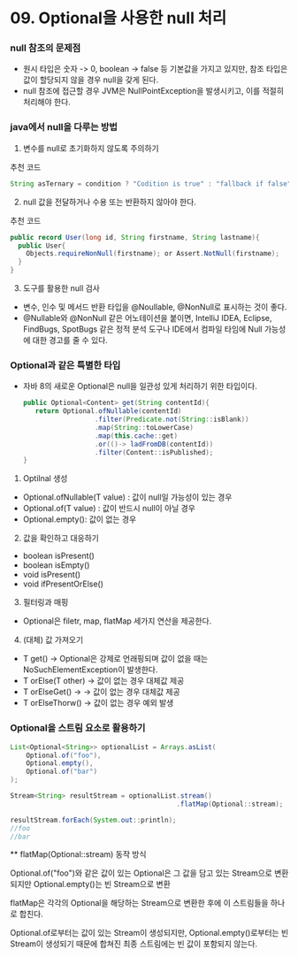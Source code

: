 # 09. Optional을 사용한 null 처리 

### null 참조의 문제점 
- 원시 타입은 숫자 -> 0, boolean -> false 등 기본값을 가지고 있지만, 참조 타입은 값이 할당되지 않을 경우 null을 갖게 된다. 
- null 참조에 접근할 경우 JVM은 NullPointException을 발생시키고, 이를 적절히 처리해야 한다. 

### java에서 null을 다루는 방법
1. 변수를 null로 초기화하지 않도록 주의하기 

추천 코드
```java
String asTernary = condition ? "Codition is true" : "fallback if false";

```

2. null 값을 전달하거나 수용 또는 반환하지 않아야 한다.
   
추천 코드
```java
public record User(long id, String firstname, String lastname){
  public User{
    Objects.requireNonNull(firstname); or Assert.NotNull(firstname); 
  }
}
```

3. 도구를 활용한 null 검사
- 변수, 인수 및 메서드 반환 타입을 @Noullable, @NonNull로 표시하는 것이 좋다. 
- @Nullable와 @NonNull 같은 어노테이션을 붙이면, IntelliJ IDEA, Eclipse, FindBugs, SpotBugs 같은 정적 분석 도구나 IDE에서 컴파일 타임에 Null 가능성에 대한 경고를 줄 수 있다. 

### Optional과 같은 특별한 타입 
- 자바 8의 새로운 Optional은 null을 일관성 있게 처리하기 위한 타입이다.

  ```java
  public Optional<Content> get(String contentId){
     return Optional.ofNullable(contentId)
                    .filter(Predicate.not(String::isBlank))
                    .map(String::toLowerCase)
                    .map(this.cache::get)
                    .or(()-> ladFromDB(contentId))
                    .filter(Content::isPublished);
  }
  ```

1. Optilnal 생성
- Optional.ofNullable(T value) : 값이 null일 가능성이 있는 경우
- Optional.of(T value) : 값이 반드시 null이 아닐 경우
- Optional.empty(): 값이 없는 경우

2. 값을 확인하고 대응하기
- boolean isPresent()
- boolean isEmpty()
- void isPresent()
- void ifPresentOrElse()

3. 필터링과 매핑
- Optional은 filetr, map, flatMap 세가지 연산을 제공한다.

4. (대체) 값 가져오기
- T get() -> Optional은 강제로 언래핑되며 값이 없을 때는 NoSuchElementException이 발생한다.
- T orElse(T other) -> 값이 없는 경우 대체값 제공 
- T orElseGet() -> -> 값이 없는 경우 대체값 제공 
- T orElseThorw() ->  값이 없는 경우 예외 발생 
  
### Optional을 스트림 요소로 활용하기
```java
List<Optional<String>> optionalList = Arrays.asList(
    Optional.of("foo"),
    Optional.empty(),
    Optional.of("bar")
);

Stream<String> resultStream = optionalList.stream()
                                          .flatMap(Optional::stream);

resultStream.forEach(System.out::println);
//foo
//bar

```


** flatMap(Optional::stream) 동작 방식

Optional.of("foo")와 같은 값이 있는 Optional은 그 값을 담고 있는 Stream으로 변환되지만 Optional.empty()는 빈 Stream으로 변환


flatMap은 각각의 Optional을 해당하는 Stream으로 변환한 후에 이 스트림들을 하나로 합친다.

Optional.of로부터는 값이 있는 Stream이 생성되지만, Optional.empty()로부터는 빈 Stream이 생성되기 때문에 합쳐진 최종 스트림에는 빈 값이 포함되지 않는다.


